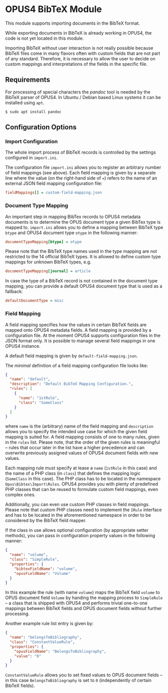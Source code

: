 # OPUS4 BibTeX Module

This module supports importing documents in the BibTeX format.

While exporting documents in BibTeX is already working in OPUS4, the code is not yet located in this module.

Importing BibTeX without user interaction is not really possible because BibTeX files come in many flavors often
with custom fields that are not part of any standard. Therefore, it is necessary to allow the user to decide on 
custom mappings and interpretations of the fields in the specific file.

## Requirements

For processing of special characters the *pandoc* tool is needed by the BibTeX parser of OPUS4. 
In Ubuntu / Debian based Linux systems it can be installed using `apt`.

```shell
$ sudo apt install pandoc
```

## Configuration Options

### Import Configuration

The whole import process of BibTeX records is controlled by the settings configured in `import.ini`.

The configuration file `import.ini` allows you to register an arbitrary number of field mappings (see above). 
Each field mapping is given by a separate line where the value (on the right-hand side of `=`) refers to the
name of an external JSON field mapping configuration file:

```ini
fieldMappings[] = custom-field-mapping.json
```

### Document Type Mapping

An important step in mapping BibTex records to OPUS4 metadata documents is to determine the OPUS document type 
a given BibTex type is mapped to. `import.ini` allows you to define a mapping between BibTeX type `btype` and 
OPUS4 document type `otype` in the following manner:

```ini
documentTypeMapping[btype] = otype
```

Please note that the BibTeX type names used in the type mapping are not restricted to the 14 official BibTeX types.
It is allowed to define custom type mappings for unknown BibTeX types, e.g.

```ini
documentTypeMapping[journal] = article
```

In case the type of a BibTeX record is not contained in the document type mapping, you can provide a default
OPUS4 document type that is used as a fallback:

```ini
defaultDocumentType = misc
```

### Field Mapping

A field mapping specifies how the values in certain BibTeX fields are mapped onto OPUS4 
metadata fields. A field mapping is provided by a configuration file. At the moment OPUS4 
supports configuration files in the JSON format only. It is possible to manage several
field mappings in one OPUS4 instance. 

A default field mapping is given by `default-field-mapping.json`.

The *minimal* definition of a field mapping configuration file looks like:

```json
{
  "name": "default",
  "description": "Default BibTeX Mapping Configuration.",
  "rules": [
    {
      "name": "1stRule",
      "class": "SomeClass"
    }    
  ]
}
```

where `name` is the (arbitrary) name of the field mapping and `description` allows you to specify the
intended use case for which the given field mapping is suited for. A field mapping consists of one to many
rules, given in the `rules` list. Please note, that the order of the given rules is meaningful – rules that
occur later in the list have a higher precedence and can overwrite previously assigned values of 
OPUS4 document fields with new values.

Each mapping rule must specify at lease a `name` (`1stRule` in this case) and the name of a PHP class (in
`class`) that defines the mapping logic (`SomeClass` in this case). The PHP class has to be located in 
the namespace `Opus\Bibtex\Import\Rules`. OPUS4 provides you with plenty of predefined PHP classes that can 
be reused to formulate custom field mappings, even complex ones. 

Additionally, you can even use custom PHP classes in field mappings. Please note that custom PHP classes need to
implement the `IRule` interface and has to be located in the aforementioned namespace in order to be considered 
by the BibTeX field mapper.

If the class in use allows optional configuration (by appropriate setter methods), you can pass in configuration
property values in the following manner:

```json
{
  "name": "volume",
  "class": "SimpleRule",
  "properties": {
    "bibtexFieldName": "volume",
    "opusFieldName": "Volume"
  }
}
```

In this example the rule (with name `volume`) maps the BibTeX field `volume` to OPUS document field `Volume` 
by handing the mapping process to `SimpleRule` – a class that is shipped with OPUS4 and performs trivial
one-to-one mappings between BibTeX fields and OPUS document fields without further processing.

Another example rule list entry is given by:

```json
{
  "name": "belongsToBibliography",
  "class": "ConstantValueRule",
  "properties": {
    "opusFieldName": "BelongsToBibliography",
    "value": "0"
  }
}
```

`ConstantValueRule` allows you to set fixed values to OPUS document fields – in this case `BelongsToBibliography`
is set to `0` (independently of certain BibTeX fields).
